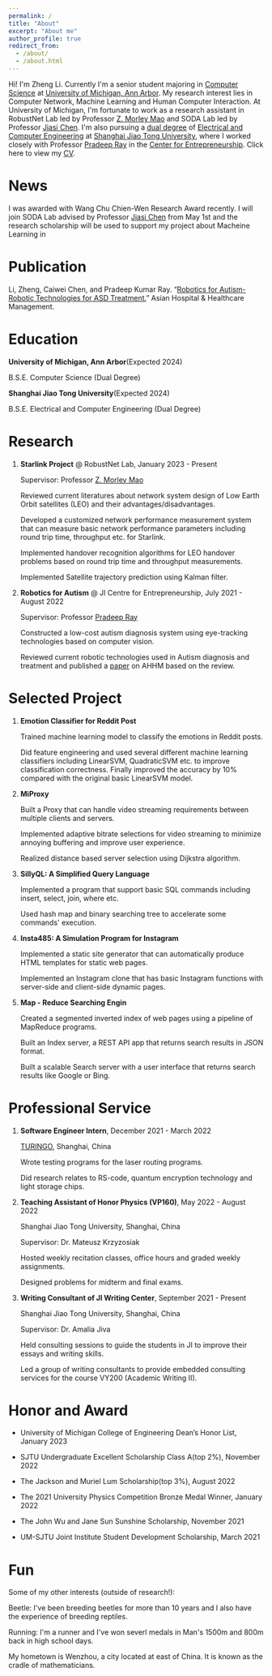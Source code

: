 ```yaml
---
permalink: /
title: "About"
excerpt: "About me"
author_profile: true
redirect_from:
  - /about/
  - /about.html
---
```


Hi! I'm Zheng Li. Currently I'm a senior student majoring in [Computer Science](https://eecs.engin.umich.edu/) at [University of Michigan, Ann Arbor](https://umich.edu/). My research interest lies in Computer Network, Machine Learning and Human Computer Interaction. At University of Michigan, I'm fortunate to work as a research assistant in RobustNet Lab led by Professor [Z. Morley Mao](https://web.eecs.umich.edu/~zmao/) and SODA Lab led by Professor [Jiasi Chen](https://jiasi.engin.umich.edu/). I'm also pursuing a [dual degree](https://www.ji.sjtu.edu.cn/academics/ipo/study-abroad/degree-programs/) of [Electrical and Computer Engineering](https://www.ji.sjtu.edu.cn/academics/undergraduate-program/degrees-programs/electrical-and-computer-engineering/) at [Shanghai Jiao Tong University](https://en.sjtu.edu.cn/), where I worked closely with Professor [Pradeep Ray](https://sites.ji.sjtu.edu.cn/entrepreneurship/views/pradeep_bio.html) in the [Center for Entrepreneurship](https://sites.ji.sjtu.edu.cn/entrepreneurship/views/about.html). Click here to view my [CV](https://jimmylizheng.github.io/files/CV_Zheng_Li.pdf).

# News

I was awarded with Wang Chu Chien-Wen Research Award recently. I will join SODA Lab advised by Professor [Jiasi Chen](https://jiasi.engin.umich.edu/) from May 1st and the research scholarship will be used to support my project about Macheine Learning in

# Publication

Li, Zheng, Caiwei Chen, and Pradeep Kumar Ray. “[Robotics for Autism- Robotic Technologies for ASD Treatment.](https://www.asianhhm.com/information-technology/robotics-for-autism)” Asian Hospital & Healthcare Management.

# Education

**University of Michigan, Ann Arbor**(Expected 2024)

B.S.E. Computer Science (Dual Degree)

**Shanghai Jiao Tong University**(Expected 2024)

B.S.E. Electrical and Computer Engineering (Dual Degree)

# Research

1. **Starlink Project** @ RobustNet Lab, January 2023 - Present

   Supervisor: Professor [Z. Morley Mao](https://web.eecs.umich.edu/~zmao/)

   Reviewed current literatures about network system design of Low Earth Orbit satellites (LEO) and their advantages/disadvantages.

   Developed a customized network performance measurement system that can measure basic network performance parameters including round trip time, throughput etc. for Starlink.

   Implemented handover recognition algorithms for LEO handover problems based on round trip time and throughput measurements.

   Implemented Satellite trajectory prediction using Kalman filter.

1. **Robotics for Autism** @ JI Centre for Entrepreneurship, July 2021 - August 2022

   Supervisor: Professor [Pradeep Ray](https://sites.ji.sjtu.edu.cn/entrepreneurship/views/pradeep_bio.html)

   Constructed a low-cost autism diagnosis system using eye-tracking technologies based on computer vision.

   Reviewed current robotic technologies used in Autism diagnosis and treatment and published a [paper](https://www.asianhhm.com/information-technology/robotics-for-autism) on AHHM based on the review.

   <!-- 2. Efficient Text-to-3D Generation @ SODA Lab Supervisor: Professor [Jiasi Chen](https://jiasi.engin.umich.edu/) -->

# Selected Project

1. **Emotion Classifier for Reddit Post**

   Trained machine learning model to classify the emotions in Reddit posts.

   Did feature engineering and used several different machine learning classifiers including LinearSVM, QuadraticSVM etc. to improve classification correctness. Finally improved the accuracy by 10% compared with the original basic LinearSVM model.

1. **MiProxy**

   Built a Proxy that can handle video streaming requirements between multiple clients and servers.

   Implemented adaptive bitrate selections for video streaming to minimize annoying buffering and improve user experience.

   Realized distance based server selection using Dijkstra algorithm.

1. **SillyQL: A Simplified Query Language**

   Implemented a program that support basic SQL commands including insert, select, join, where etc.

   Used hash map and binary searching tree to accelerate some commands' execution.

1. **Insta485: A Simulation Program for Instagram**

   Implemented a static site generator that can automatically produce HTML templates for static web pages.

   Implemented an Instagram clone that has basic Instagram functions with server-side and client-side dynamic pages.

1. **Map - Reduce Searching Engin**

   Created a segmented inverted index of web pages using a pipeline of MapReduce programs.

   Built an Index server, a REST API app that returns search results in JSON format.

   Built a scalable Search server with a user interface that returns search results like Google or Bing.

# Professional Service

1. **Software Engineer Intern**, December 2021 - March 2022

   [TURINGO](https://www.turingq.com/index-en.html), Shanghai, China

   Wrote testing programs for the laser routing programs.

   Did research relates to RS-code, quantum encryption technology and light storage chips.

1. **Teaching Assistant of Honor Physics (VP160)**, May 2022 - August 2022

   Shanghai Jiao Tong University, Shanghai, China

   Supervisor: Dr. Mateusz Krzyzosiak

   Hosted weekly recitation classes, office hours and graded weekly assignments.

   Designed problems for midterm and final exams.

1. **Writing Consultant of JI Writing Center**, September 2021 - Present

   Shanghai Jiao Tong University, Shanghai, China

   Supervisor: Dr. Amalia Jiva

   Held consulting sessions to guide the students in JI to improve their essays and writing skills.

   Led a group of writing consultants to provide embedded consulting services for the course VY200 (Academic Writing II).

# Honor and Award

- University of Michigan College of Engineering Dean’s Honor List, January 2023

- SJTU Undergraduate Excellent Scholarship Class A(top 2%), November 2022

- The Jackson and Muriel Lum Scholarship(top 3%), August 2022

- The 2021 University Physics Competition Bronze Medal Winner, January 2022

- The John Wu and Jane Sun Sunshine Scholarship, November 2021

- UM-SJTU Joint Institute Student Development Scholarship, March 2021

# Fun

Some of my other interests (outside of research!):

Beetle: I've been breeding beetles for more than 10 years and I also have the experience of breeding reptiles.

Running: I'm a runner and I've won severl medals in Man's 1500m and 800m back in high school days.

My hometown is Wenzhou, a city located at east of China. It is known as the cradle of mathematicians.
